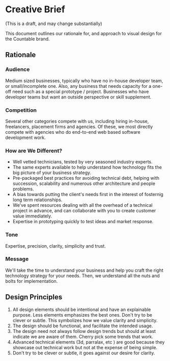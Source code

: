 # Creative Brief

(This is a draft, and may change substantially)

This document outlines our rationale for, and approach to visual design for the Countable brand.

## Rationale

### Audience

Medium sized businesses, typically who have no in-house developer team, or small/incomplete one. Also, any business that needs capacity for a one-off need such as a special prototype / project. Businesses who have developer teams but want an outside perspective or skill supplement.

### Competition

Several other categories compete with us, including hiring in-house, freelancers, placement firms and agencies. Of these, we most directly compete with agencies who do end-to-end web based software development work.

### How are We Different?

  * Well vetted technicians, tested by very seasoned industry experts.
  * The same experts available to help understand how technology fits the big picture of your business strategy.
  * Pre-packaged best practices for avoiding technical debt, helping with succession, scalability and numerous other architecture and people problems.
  * A bias towards putting the client's needs first in the interest of fosternig long term relationships.
  * We've spent resources dealing with all the overhead of a technical project in advance, and can collaborate with you to create customer value immediately.
  * Expertise in prototyping quickly to test ideas and market response.

### Tone

Expertise, precision, clarity, simplicity and trust.

### Message

We'll take the time to understand your business and help you craft the right technology strategy for your needs. Then, we understand all the nuts and bolts for implementation.

## Design Principles

1. All design elements should be intentional and have an explainable purpose. Less elements emphasizes the best ones. Don't try to be clever or subtle. This symbolizes how we value clarity and simplicity.
2. The design should be functional, and facilitate the intended usage.
3. The design need not always follow design trends but should at least indicate we are aware of them. Cherry pick some trends that work.
4. Advanced technical elements (3d, parralax, etc ) are good because they showcase out technical work but not at the expense of being simple.
5. Don't try to be clever or subtle, it goes against our desire for clarity.
